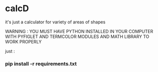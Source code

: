 # calcD
it's just a calculator for variety of areas of shapes 

WARNING : YOU MUST HAVE PYTHON INSTALLED IN YOUR COMPUTER WITH PYFIGLET AND TERMCOLOR MODULES AND MATH LIBRARY TO WORK PROPERLY


just : 


### pip install -r requirements.txt
